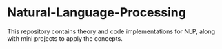 # Natural-Language-Processing
This repository contains theory and code implementations for NLP, along with mini projects to apply the concepts. 
